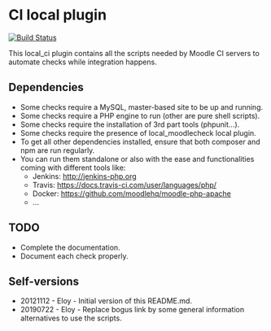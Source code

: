 # CI local plugin

[![Build Status](https://travis-ci.com/moodlehq/moodle-local_ci.svg?branch=master)](https://travis-ci.com/moodlehq/moodle-local_ci)

This local_ci plugin contains all the scripts needed
by Moodle CI servers to automate checks while
integration happens.

## Dependencies

+ Some checks require a MySQL, master-based site to be up and running.
+ Some checks require a PHP engine to run (other are pure shell scripts).
+ Some checks require the installation of 3rd part tools (phpunit...).
+ Some checks require the presence of local_moodlecheck local plugin.
+ To get all other dependencies installed, ensure that both composer and npm are run regularly.
+ You can run them standalone or also with the ease and functionalities coming with different tools like:
    - Jenkins: http://jenkins-php.org
    - Travis: https://docs.travis-ci.com/user/languages/php/
    - Docker: https://github.com/moodlehq/moodle-php-apache
    - ...

## TODO

+ Complete the documentation.
+ Document each check properly.

## Self-versions

+ 20121112 - Eloy - Initial version of this README.md.
+ 20190722 - Eloy - Replace bogus link by some general information alternatives to use the scripts.
